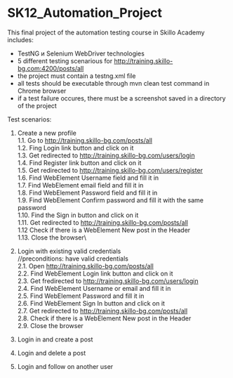# SK12_Automation_Project
This final project of the automation testing course in Skillo Academy includes:
 - TestNG и Selenium WebDriver technologies
 - 5 different testing scenarious for  http://training.skillo-bg.com:4200/posts/all
 - the project must contain a  testng.xml file
 - all tests should be executable through mvn clean test command in Chrome browser
 - if a test failure occures, there must be a screenshot saved in a directory of the project


Test scenarios:

1. Create a new profile\
   1.1. Go to http://training.skillo-bg.com/posts/all \
   1.2. Fing Login link button and click on it\
   1.3. Get redirected to http://training.skillo-bg.com/users/login \
   1.4. Find Register link button and click on it\
   1.5. Get redirected to http://training.skillo-bg.com/users/register \
   1.6. Find WebElement Username field and fill it in\
   1.7. Find WebElement email field and fill it in\
   1.8. Find WebElement Password field and fill it in\
   1.9. Find WebElement Confirm password and fill it with the same password\
   1.10. Find the Sign in button and click on it\
   1.11. Get redirected to http://training.skillo-bg.com/posts/all \
   1.12 Check if there is a WebElement New post in the Header\
   1.13. Close the browser\
   
3. Login with existing valid credentials\
   //preconditions: have valid credentials\
   2.1. Open  http://training.skillo-bg.com/posts/all \
   2.2. Find WebElement Login link button and click on it\
   2.3. Get fredirected to http://training.skillo-bg.com/users/login \
   2.4. Find WebElement Username or email and fill it in\
   2.5. Find WebElement Password and fill it in\
   2.6. Find WebElement Sign In button and click on it\
   2.7. Get redirected to http://training.skillo-bg.com/posts/all \
   2.8. Check if there is a WebElement New post in the Header\
   2.9. Close the browser
   
   
5. Login in and create a post
   
6. Login and delete a post
   
7. Login and follow on another user
